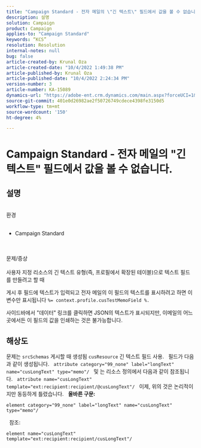 ```yaml
---
title: "Campaign Standard - 전자 메일의 \"긴 텍스트\" 필드에서 값을 볼 수 없습니다."
description: 설명
solution: Campaign
product: Campaign
applies-to: "Campaign Standard"
keywords: “KCS”
resolution: Resolution
internal-notes: null
bug: false
article-created-by: Krunal Oza
article-created-date: "10/4/2022 1:49:38 PM"
article-published-by: Krunal Oza
article-published-date: "10/4/2022 2:24:34 PM"
version-number: 3
article-number: KA-15089
dynamics-url: "https://adobe-ent.crm.dynamics.com/main.aspx?forceUCI=1&pagetype=entityrecord&etn=knowledgearticle&id=7a695e5f-eb43-ed11-bba2-002248086735"
source-git-commit: 401e0d26982ae2f50726749cdece4398fe3150d5
workflow-type: tm+mt
source-wordcount: '150'
ht-degree: 4%

---
```


# Campaign Standard - 전자 메일의 &quot;긴 텍스트&quot; 필드에서 값을 볼 수 없습니다.

## 설명

<br>환경<br><br>
- Campaign Standard



<br><br>문제/증상<br><br>
사용자 지정 리소스의 긴 텍스트 유형(즉, 프로필에서 확장된 테이블)으로 텍스트 필드를 만들려고 할 때

게시 후 필드에 텍스트가 입력되고 전자 메일의 이 필드의 텍스트를 표시하려고 하면 이 변수만 표시됩니다 `%= context.profile.cusTestMemoField %.`

사이드바에서 &quot;데이터&quot; 링크를 클릭하면 JSON의 텍스트가 표시되지만, 이메일의 어느 곳에서든 이 필드의 값을 인쇄하는 것은 불가능합니다.


## 해상도


문제는 `srcSchemas` 게시할 때 생성됨 `cusResource` 긴 텍스트 필드 사용.
 
필드가 다음과 같이 생성됩니다.
 
`attribute category="99_none" label="longText" name="cusLongText" type="memo"/`
 
및 는 리소스 정의에서 다음과 같이 참조됩니다.
 
`attribute name="cusLongText" template="ext:recipient:recipient/@cusLongText"/`
 
이제, 위의 것은 논리적이지만 동등하게 틀렸습니다.
 
<b>올바른 구문:</b>


```
element category="99_none" label="longText" name="cusLongText" type="memo"/
```


 
참조:


```
element name="cusLongText" template="ext:recipient:recipient/cusLongText"/
```


